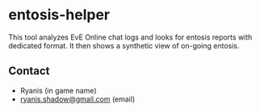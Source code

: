 # entosis-helper
This tool analyzes EvE Online chat logs and looks for entosis reports with dedicated format.
It then shows a synthetic view of on-going entosis.

## Contact
- Ryanis (in game name)
- ryanis.shadow@gmail.com (email)
